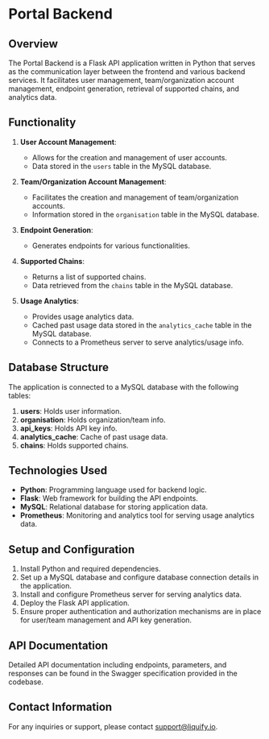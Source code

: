 # Portal Backend

## Overview

The Portal Backend is a Flask API application written in Python that serves as the communication layer between the frontend and various backend services. It facilitates user management, team/organization account management, endpoint generation, retrieval of supported chains, and analytics data.

## Functionality

1. **User Account Management**:
   - Allows for the creation and management of user accounts.
   - Data stored in the `users` table in the MySQL database.

2. **Team/Organization Account Management**:
   - Facilitates the creation and management of team/organization accounts.
   - Information stored in the `organisation` table in the MySQL database.

3. **Endpoint Generation**:
   - Generates endpoints for various functionalities.

4. **Supported Chains**:
   - Returns a list of supported chains.
   - Data retrieved from the `chains` table in the MySQL database.

5. **Usage Analytics**:
   - Provides usage analytics data.
   - Cached past usage data stored in the `analytics_cache` table in the MySQL database.
   - Connects to a Prometheus server to serve analytics/usage info.

## Database Structure

The application is connected to a MySQL database with the following tables:

1. **users**: Holds user information.
2. **organisation**: Holds organization/team info.
3. **api_keys**: Holds API key info.
4. **analytics_cache**: Cache of past usage data.
5. **chains**: Holds supported chains.

## Technologies Used

- **Python**: Programming language used for backend logic.
- **Flask**: Web framework for building the API endpoints.
- **MySQL**: Relational database for storing application data.
- **Prometheus**: Monitoring and analytics tool for serving usage analytics data.

## Setup and Configuration

1. Install Python and required dependencies.
2. Set up a MySQL database and configure database connection details in the application.
3. Install and configure Prometheus server for serving analytics data.
4. Deploy the Flask API application.
5. Ensure proper authentication and authorization mechanisms are in place for user/team management and API key generation.

## API Documentation

Detailed API documentation including endpoints, parameters, and responses can be found in the Swagger specification provided in the codebase.

## Contact Information

For any inquiries or support, please contact [support@liquify.io](mailto:support@liquify.io).
